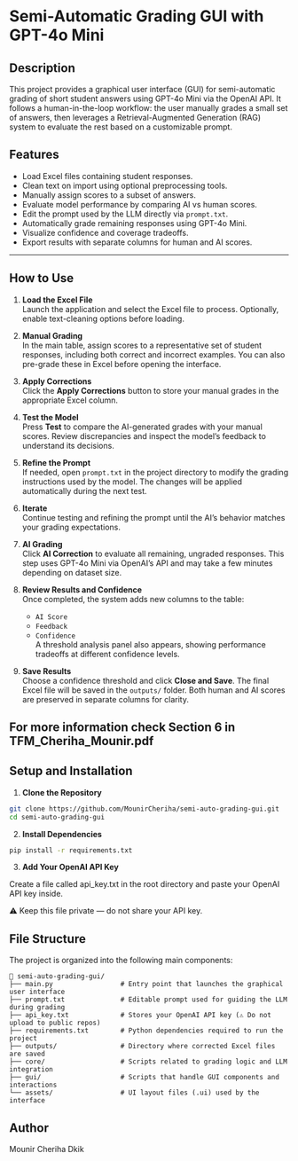 # Semi-Automatic Grading GUI with GPT-4o Mini

## Description

This project provides a graphical user interface (GUI) for semi-automatic grading of short student answers using GPT-4o Mini via the OpenAI API. It follows a human-in-the-loop workflow: the user manually grades a small set of answers, then leverages a Retrieval-Augmented Generation (RAG) system to evaluate the rest based on a customizable prompt.

## Features

- Load Excel files containing student responses.
- Clean text on import using optional preprocessing tools.
- Manually assign scores to a subset of answers.
- Evaluate model performance by comparing AI vs human scores.
- Edit the prompt used by the LLM directly via `prompt.txt`.
- Automatically grade remaining responses using GPT-4o Mini.
- Visualize confidence and coverage tradeoffs.
- Export results with separate columns for human and AI scores.

---

## How to Use

1. **Load the Excel File**  
   Launch the application and select the Excel file to process. Optionally, enable text-cleaning options before loading.

2. **Manual Grading**  
   In the main table, assign scores to a representative set of student responses, including both correct and incorrect examples. You can also pre-grade these in Excel before opening the interface.

3. **Apply Corrections**  
   Click the **Apply Corrections** button to store your manual grades in the appropriate Excel column.

4. **Test the Model**  
   Press **Test** to compare the AI-generated grades with your manual scores. Review discrepancies and inspect the model’s feedback to understand its decisions.

5. **Refine the Prompt**  
   If needed, open `prompt.txt` in the project directory to modify the grading instructions used by the model. The changes will be applied automatically during the next test.

6. **Iterate**  
   Continue testing and refining the prompt until the AI’s behavior matches your grading expectations.

7. **AI Grading**  
   Click **AI Correction** to evaluate all remaining, ungraded responses. This step uses GPT-4o Mini via OpenAI’s API and may take a few minutes depending on dataset size.

8. **Review Results and Confidence**  
   Once completed, the system adds new columns to the table:
   - `AI Score`
   - `Feedback`
   - `Confidence`  
   A threshold analysis panel also appears, showing performance tradeoffs at different confidence levels.

9. **Save Results**  
   Choose a confidence threshold and click **Close and Save**. The final Excel file will be saved in the `outputs/` folder. Both human and AI scores are preserved in separate columns for clarity.

**For more information check Section 6 in TFM_Cheriha_Mounir.pdf**
---

## Setup and Installation

1. **Clone the Repository**

```bash
git clone https://github.com/MounirCheriha/semi-auto-grading-gui.git
cd semi-auto-grading-gui
```

2. **Install Dependencies**

```bash
pip install -r requirements.txt
```

3. **Add Your OpenAI API Key**

Create a file called api_key.txt in the root directory and paste your OpenAI API key inside.

⚠️ Keep this file private — do not share your API key.

## File Structure

The project is organized into the following main components:

```
📁 semi-auto-grading-gui/
├── main.py                 # Entry point that launches the graphical user interface
├── prompt.txt              # Editable prompt used for guiding the LLM during grading
├── api_key.txt             # Stores your OpenAI API key (⚠️ Do not upload to public repos)
├── requirements.txt        # Python dependencies required to run the project
├── outputs/                # Directory where corrected Excel files are saved
├── core/                   # Scripts related to grading logic and LLM integration
├── gui/                    # Scripts that handle GUI components and interactions
└── assets/                 # UI layout files (.ui) used by the interface
```


## Author 

Mounir Cheriha Dkik
